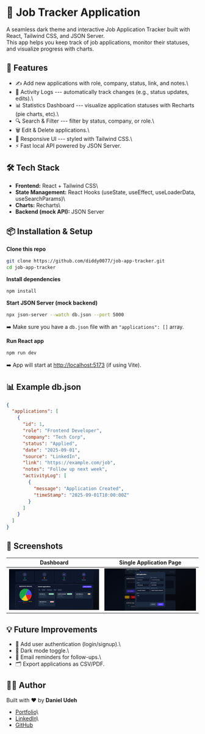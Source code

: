 # 🎯 Job Tracker Application

A seamless dark theme and interactive Job Application Tracker built with React,
Tailwind CSS, and JSON Server.\
This app helps you keep track of job applications, monitor their
statuses, and visualize progress with charts.

## 🚀 Features

-   ✍️ Add new applications with role, company, status, link, and
    notes.\
-   📝 Activity Logs --- automatically track changes (e.g., status
    updates, edits).\
-   📊 Statistics Dashboard --- visualize application statuses with
    Recharts (pie charts, etc).\
-   🔍 Search & Filter --- filter by status, company, or role.\
-   🗑️ Edit & Delete applications.\
-   🎨 Responsive UI --- styled with Tailwind CSS.\
-   ⚡ Fast local API powered by JSON Server.

## 🛠️ Tech Stack

-   **Frontend:** React + Tailwind CSS\
-   **State Management:** React Hooks (useState, useEffect, useLoaderData, useSearchParams)\
-   **Charts:** Recharts\
-   **Backend (mock API):** JSON Server

## 📦 Installation & Setup

**Clone this repo**

``` bash
git clone https://github.com/diddy0077/job-app-tracker.git
cd job-app-tracker
```

**Install dependencies**

``` bash
npm install
```

**Start JSON Server (mock backend)**

``` bash
npx json-server --watch db.json --port 5000
```

➡️ Make sure you have a `db.json` file with an `"applications": []`
array.

**Run React app**

``` bash
npm run dev
```

➡️ App will start at <http://localhost:5173> (if using Vite).

## 📊 Example db.json

``` json
{
  "applications": [
    {
      "id": 1,
      "role": "Frontend Developer",
      "company": "Tech Corp",
      "status": "Applied",
      "date": "2025-09-01",
      "source": "LinkedIn",
      "link": "https://example.com/job",
      "notes": "Follow up next week",
      "activityLog": [
        {
          "message": "Application Created",
          "timeStamp": "2025-09-01T10:00:00Z"
        }
      ]
    }
  ]
}
```

## 📸 Screenshots
Dashboard | Single Application Page
:-------------------------:|:-------------------------:
![Dashboard](./public/screenshots/dashboard.png) | ![Single Application Page](./public/screenshots/application.png)

## 💡 Future Improvements

-   🔐 Add user authentication (login/signup).\
-   🌙 Dark mode toggle.\
-   📧 Email reminders for follow-ups.\
-   🗂️ Export applications as CSV/PDF.

## 👨‍💻 Author

Built with ❤️ by **Daniel Udeh**

-   [Portfolio](https://diddy0077.github.io/daniel-udeh/index.html)\
-   [LinkedIn](https://www.linkedin.com/in/daniel-udeh-a03971350/)\
-   [GitHub](https://github.com/diddy0077/)
